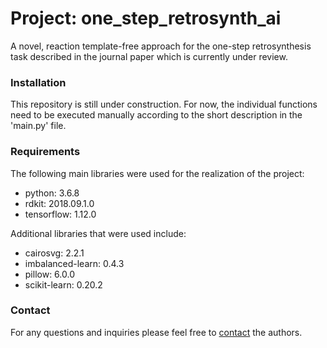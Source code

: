 # Project: one_step_retrosynth_ai
A novel, reaction template-free approach for the one-step retrosynthesis task described in the journal paper which is 
currently under review.

### Installation
This repository is still under construction. For now, the individual functions need to be executed manually according to 
the short description in the 'main.py' file. 

### Requirements
The following main libraries were used for the realization of the project:

* python: 3.6.8
* rdkit: 2018.09.1.0
* tensorflow: 1.12.0

Additional libraries that were used include:

* cairosvg: 2.2.1
* imbalanced-learn: 0.4.3
* pillow: 6.0.0
* scikit-learn: 0.20.2

### Contact
For any questions and inquiries please feel free to [contact](mailto:hasic@cb.cs.titech.ac.jp) the authors.
